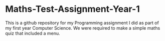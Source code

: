 # Maths-Test-Assignment-Year-1
This is a github repository for my Programming assignment I did as part of my first year Computer Science. We were required to make a simple maths quiz that included a menu.
